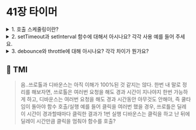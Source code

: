 # 41장 타이머

<details>

<summary> 1. 호출 스케줄링이란? </summary>

```
함수를 명시적으로 호출하면 함수는 즉시 실행됩니다.
호출 스케줄링은 명시적으로 호출하지 않고 함수가 일정 시간이 경과한 이후에 호출되도록 타이머 함수를 활용해 예약하는 것입니다.
```

</details>

<details>

<summary> 2. setTimeout과 setInterval 함수에 대해서 아시나요? 각각 사용 예를 들어 주세요. </summary>

```
setTimeout과 setInterval 함수 모두 타이머 함수입니다.
특정 밀리세컨드(ms) 후 실행할 콜백함수를 인자로 받아 함수 호출 스케줄링할 수 있습니다.

setTimeout는 두번째 인수로 받는 ms 초 후에 첫번째 인수인 콜백함수를 호출하는 것을 한번 실행하도록 합니다.
setInterval은 두번째 인수로 받는 ms 초만큼의 간격으로 첫번째 인수인 콜백함수를 실행하도록 합니다.
세번째 인수부터는 콜백함수에 매개변수를 전달할 수 있습니다.

setTimeout함수는 생성된 타이머를 식별할 수 있는 고유한 타이머 id를 반환합니다.
clearTimeout에 해당 id를 인수로 전달하면 호출 스케줄링을 취소할 수 있습니다.

예를 들어 아래의 경우 실행 순서는 launch  launch2  launch3  hi4  hi5 hi3  hi2 입니다.
console.log('launch');
let timerId =  setTimeout(()=>console.log('hi'),1000);
let timerId2 =  setTimeout(()=>console.log('hi2'),1000);
let timerId3 =  setTimeout(()=>console.log('hi3'),500);
let timerId4 =  setTimeout(()=>console.log('hi4'));
let timerId5 =  setTimeout(()=>console.log('hi5'),0);
console.log('launch2');
clearTimeout(timerId);
console.log('launch3');

timerId을 인수로 넘겨받은 타이머는 스케줄링이 취소되며,
launch  launch2  launch3 은 실행 흐름(위에서 아래로)에 맞게 바로 실행되는 함수입니다.
ms을 인수로 넘기는 것을 생략하면 즉시 실행 함수가 되며, 다음 사이클에 바로 실행되기 때문에 0을 매개변수로 한 timerId5도
실행 흐름에 따라 다음으로 실행됩니다.
timerId3 timerId2 순서대로 밀리초에 따라 호출이 스케줄링되어 실행됩니다.
setTimeout은 setInterval과는 달리 한번만 호출됩니다.

다음의 예는 아래의 함수는 1000초 간격으로 콘솔로 count가 5가 될때까지 출력하는 setInterval 함수입니다.
let count = 1;
const timeoutId = setInterval(()=>{
console.log(count);
if(count++ === 5) clearInterval(timeoutId);
},1000);
```

</details>

<details>

<summary> 3. debounce와 throttle에 대해 아시나요? 각각 차이가 뭔가요? </summary>

```
디바운스는 짧은 시간 간격으로 이벤트가 연속해서 발생하면 이벤트 핸들러를 호출하지 않고 일정 시간이 경과한 이후에
이벤트 핸들러가 한번만 호출되도록합니다.
반면에 쓰로틀은 짧은 시간 간격으로 이벤트가 연속해서 발생하더라도 일정 시간 간격으로 이벤트 핸들러가
최대 한번만 호출되록합니다.

예를 들어, 디바운스는 아래와 같이 간략하게 구현가능합니다.

const $input = document.querySelector('input');
const debounce = (callback, delay)=>{
  let timerId;
  return event => {
    // delay가 경과하기 이전에 이벤트가 발생하면 이전 타이머를 취소하고 타이머 재설정
    if(timerId) clearTimeout(timerId);
    timerId = setTimeout(callback,delay,event);
  }
}

$input.oninput = debounce((e) => console.log(e), 300);

디바운스는 resize 이벤트 처리, 입력 필드 자동완성, 버튼 중복 클릭 방지처리 등에 유용하게 쓰일 수있습니다.

쓰로틀은 아래와 같이 구현할 수 있습니다.

const $input = document.querySelector('input');
const throttle = (callback, delay)=>{
  let timerId;
  return event => {
    // delay가 경과하기 이전에 이벤트가 발생하면 이벤트 취소
    // 경과 후에는 타이머 재설정
    if(timerId) clearTimeout(timerId);
    timerId = setTimeout(()=>{
      callback(event);
      timer = null;
    }, delay, event);
  }
}

let throttleCound = 0;
$container.addEventListener('scroll',throttle(()=>{console.log(++throttleCount)},100))

쓰로틀은 무한 스크롤 등에 유용하게 쓰일 수 있습니다.

그림으로 함수호출과 딜레이,이벤트 발생을 나타내면

디바운스

🅴 🅴 🅴 🅴
->|
  ->|
     ->|
         |---딜레이-->|
                    함수 호출


쓰로톨

🅴 🅴 🅴 🅴 🅴 🅴 🅴 🅴 🅴 🅴 🅴
---딜레이-->|         |---딜레이-->|
           함수 호출            함수호출


다만, 위의 구현은 간략한 버전이므로 lodash 라이브러리를 활용하는 것이 좋습니다.

```

</details>

## 💭 TMI

> 음..쓰로톨과 디바운스는 아직 이해가 100%된 것 같지는 않다. 한번 내 말로 정리를 해보자면,
> 쓰로톨은 여러번 요청을 해도 경과 시간이 지나야지 한번 가능하게 하고,
> 디바운스는 여러번 요청을 해도 경과 시간동안 아무것도 안해야, 즉 쿨타임이 돌아야 함수 호출/실행
> 예를 들어 클릭을 여러번 했을 경우, 쓰로틀은 딜레이 시간이 경과할때마다 클릭한 결과가 1번 실행
> 디바운스는 클릭을 하고 난 뒤에 딜레이 시간만큼 클릭을 멈춰야 함수를 호출?
